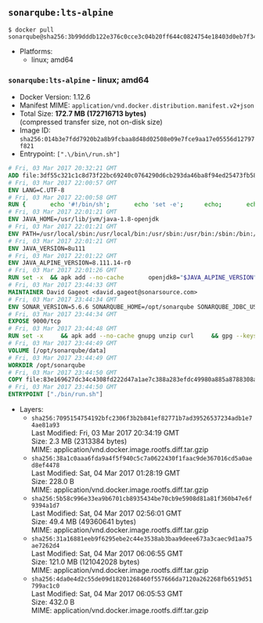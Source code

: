## `sonarqube:lts-alpine`

```console
$ docker pull sonarqube@sha256:3b99dddb122e376c0cce3c04b20ff644c0824754e18403d0eb7f347cf540d5b4
```

-	Platforms:
	-	linux; amd64

### `sonarqube:lts-alpine` - linux; amd64

-	Docker Version: 1.12.6
-	Manifest MIME: `application/vnd.docker.distribution.manifest.v2+json`
-	Total Size: **172.7 MB (172716713 bytes)**  
	(compressed transfer size, not on-disk size)
-	Image ID: `sha256:014b3e7fdd7920b2a8b9fcbaa8d48d02508e09e7fce9aa17e05556d12797f821`
-	Entrypoint: `[".\/bin\/run.sh"]`

```dockerfile
# Fri, 03 Mar 2017 20:32:21 GMT
ADD file:3df55c321c1c8d73f22bc69240c0764290d6cb293da46ba8f94ed25473fb5853 in / 
# Fri, 03 Mar 2017 22:00:57 GMT
ENV LANG=C.UTF-8
# Fri, 03 Mar 2017 22:00:58 GMT
RUN { 		echo '#!/bin/sh'; 		echo 'set -e'; 		echo; 		echo 'dirname "$(dirname "$(readlink -f "$(which javac || which java)")")"'; 	} > /usr/local/bin/docker-java-home 	&& chmod +x /usr/local/bin/docker-java-home
# Fri, 03 Mar 2017 22:01:21 GMT
ENV JAVA_HOME=/usr/lib/jvm/java-1.8-openjdk
# Fri, 03 Mar 2017 22:01:21 GMT
ENV PATH=/usr/local/sbin:/usr/local/bin:/usr/sbin:/usr/bin:/sbin:/bin:/usr/lib/jvm/java-1.8-openjdk/jre/bin:/usr/lib/jvm/java-1.8-openjdk/bin
# Fri, 03 Mar 2017 22:01:21 GMT
ENV JAVA_VERSION=8u111
# Fri, 03 Mar 2017 22:01:22 GMT
ENV JAVA_ALPINE_VERSION=8.111.14-r0
# Fri, 03 Mar 2017 22:01:26 GMT
RUN set -x 	&& apk add --no-cache 		openjdk8="$JAVA_ALPINE_VERSION" 	&& [ "$JAVA_HOME" = "$(docker-java-home)" ]
# Fri, 03 Mar 2017 23:44:33 GMT
MAINTAINER David Gageot <david.gageot@sonarsource.com>
# Fri, 03 Mar 2017 23:44:34 GMT
ENV SONAR_VERSION=5.6.6 SONARQUBE_HOME=/opt/sonarqube SONARQUBE_JDBC_USERNAME=sonar SONARQUBE_JDBC_PASSWORD=sonar SONARQUBE_JDBC_URL=
# Fri, 03 Mar 2017 23:44:34 GMT
EXPOSE 9000/tcp
# Fri, 03 Mar 2017 23:44:48 GMT
RUN set -x     && apk add --no-cache gnupg unzip curl     && gpg --keyserver ha.pool.sks-keyservers.net --recv-keys F1182E81C792928921DBCAB4CFCA4A29D26468DE     && mkdir /opt     && cd /opt     && curl -o sonarqube.zip -fSL https://sonarsource.bintray.com/Distribution/sonarqube/sonarqube-$SONAR_VERSION.zip     && curl -o sonarqube.zip.asc -fSL https://sonarsource.bintray.com/Distribution/sonarqube/sonarqube-$SONAR_VERSION.zip.asc     && gpg --batch --verify sonarqube.zip.asc sonarqube.zip     && unzip sonarqube.zip     && mv sonarqube-$SONAR_VERSION sonarqube     && rm sonarqube.zip*     && rm -rf $SONARQUBE_HOME/bin/*
# Fri, 03 Mar 2017 23:44:49 GMT
VOLUME [/opt/sonarqube/data]
# Fri, 03 Mar 2017 23:44:49 GMT
WORKDIR /opt/sonarqube
# Fri, 03 Mar 2017 23:44:50 GMT
COPY file:83e169627dc34c4308fd222d47a1ae7c388a283efdc49980a885a8788308a052 in /opt/sonarqube/bin/ 
# Fri, 03 Mar 2017 23:44:50 GMT
ENTRYPOINT ["./bin/run.sh"]
```

-	Layers:
	-	`sha256:7095154754192bfc2306f3b2b841ef82771b7ad39526537234adb1e74ae81a93`  
		Last Modified: Fri, 03 Mar 2017 20:34:19 GMT  
		Size: 2.3 MB (2313384 bytes)  
		MIME: application/vnd.docker.image.rootfs.diff.tar.gzip
	-	`sha256:38a1c0aaa6fda9a4f5f940c5c7a0622430f1faac9de367016cd5a0aed8ef4478`  
		Last Modified: Sat, 04 Mar 2017 01:28:19 GMT  
		Size: 228.0 B  
		MIME: application/vnd.docker.image.rootfs.diff.tar.gzip
	-	`sha256:5b58c996e33ea9b6701cb8935434be70cb9e5908d81a81f360b47e6f9394a1d7`  
		Last Modified: Sat, 04 Mar 2017 02:56:01 GMT  
		Size: 49.4 MB (49360641 bytes)  
		MIME: application/vnd.docker.image.rootfs.diff.tar.gzip
	-	`sha256:31a16881eeb9f6295ebe2c44e3538ab3baa9deee673a3caec9d1aa75ae7262d4`  
		Last Modified: Sat, 04 Mar 2017 06:06:55 GMT  
		Size: 121.0 MB (121042028 bytes)  
		MIME: application/vnd.docker.image.rootfs.diff.tar.gzip
	-	`sha256:4da0e4d2c55de09d18201268460f557666da7120a262268fb6519d51799ac1c0`  
		Last Modified: Sat, 04 Mar 2017 06:05:53 GMT  
		Size: 432.0 B  
		MIME: application/vnd.docker.image.rootfs.diff.tar.gzip

